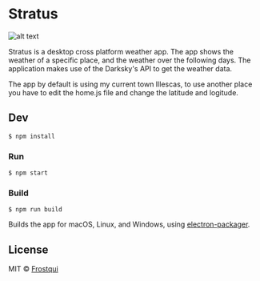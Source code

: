 # Stratus

![alt text](http://i.imgur.com/878JpGx.png)

Stratus is a desktop cross platform weather app. The app shows the weather of a specific place, and the weather over the following days.
The application makes use of the Darksky's API to get the weather data.

The app by default is using my current town Illescas, to use another place you have to edit the home.js file and change the latitude and logitude.


## Dev

```
$ npm install
```

### Run

```
$ npm start
```

### Build

```
$ npm run build
```

Builds the app for macOS, Linux, and Windows, using [electron-packager](https://github.com/electron-userland/electron-packager).


## License

MIT © [Frostqui](http://frostqui.github.io)
